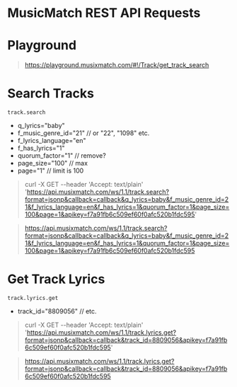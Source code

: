 MusicMatch REST API Requests
============================

# Playground

> https://playground.musixmatch.com/#!/Track/get_track_search

# Search Tracks

`track.search`

- q_lyrics="baby"
- f_music_genre_id="21" // or "22", "1098" etc.
- f_lyrics_language="en"
- f_has_lyrics="1"
- quorum_factor="1" // remove?
- page_size="100" // max
- page="1" // limit is 100

> curl -X GET --header 'Accept: text/plain' 'https://api.musixmatch.com/ws/1.1/track.search?format=jsonp&callback=callback&q_lyrics=baby&f_music_genre_id=21&f_lyrics_language=en&f_has_lyrics=1&quorum_factor=1&page_size=100&page=1&apikey=f7a91fb6c509ef60f0afc520b1fdc595'

> https://api.musixmatch.com/ws/1.1/track.search?format=jsonp&callback=callback&q_lyrics=baby&f_music_genre_id=21&f_lyrics_language=en&f_has_lyrics=1&quorum_factor=1&page_size=100&page=1&apikey=f7a91fb6c509ef60f0afc520b1fdc595

# Get Track Lyrics

`track.lyrics.get`

- track_id="8809056" // etc.

> curl -X GET --header 'Accept: text/plain' 'https://api.musixmatch.com/ws/1.1/track.lyrics.get?format=jsonp&callback=callback&track_id=8809056&apikey=f7a91fb6c509ef60f0afc520b1fdc595'

> https://api.musixmatch.com/ws/1.1/track.lyrics.get?format=jsonp&callback=callback&track_id=8809056&apikey=f7a91fb6c509ef60f0afc520b1fdc595
